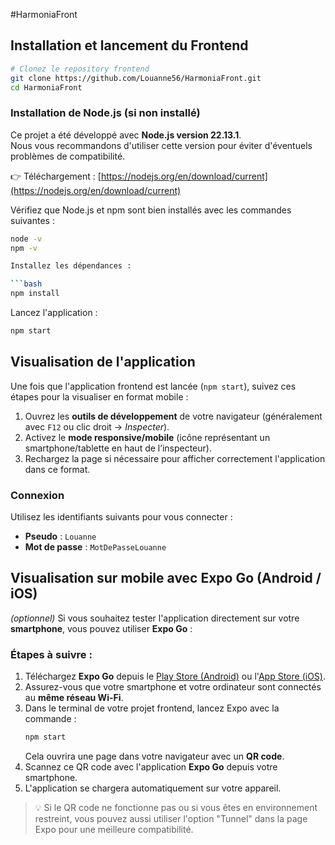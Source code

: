 #HarmoniaFront

## Installation et lancement du Frontend

```bash
# Clonez le repository frontend
git clone https://github.com/Louanne56/HarmoniaFront.git
cd HarmoniaFront
```

### Installation de Node.js (si non installé)

Ce projet a été développé avec **Node.js version 22.13.1**.  
Nous vous recommandons d'utiliser cette version pour éviter d'éventuels problèmes de compatibilité.

👉 Téléchargement : [https://nodejs.org/en/download/current](https://nodejs.org/en/download/current)

Vérifiez que Node.js et npm sont bien installés avec les commandes suivantes :

```bash
node -v
npm -v

Installez les dépendances :

```bash
npm install
```

Lancez l'application :

```bash
npm start
```

## Visualisation de l'application

Une fois que l'application frontend est lancée (`npm start`), suivez ces étapes pour la visualiser en format mobile :

1. Ouvrez les **outils de développement** de votre navigateur (généralement avec `F12` ou clic droit → *Inspecter*).
2. Activez le **mode responsive/mobile** (icône représentant un smartphone/tablette en haut de l’inspecteur).
3. Rechargez la page si nécessaire pour afficher correctement l'application dans ce format.

### Connexion 

Utilisez les identifiants suivants pour vous connecter :

- **Pseudo** : `Louanne`  
- **Mot de passe** : `MotDePasseLouanne`

## Visualisation sur mobile avec Expo Go (Android / iOS)

*(optionnel)* Si vous souhaitez tester l'application directement sur votre **smartphone**, vous pouvez utiliser **Expo Go** :

### Étapes à suivre :

1. Téléchargez **Expo Go** depuis le [Play Store (Android)](https://play.google.com/store/apps/details?id=host.exp.exponent) ou l'[App Store (iOS)](https://apps.apple.com/app/expo-go/id982107779).
2. Assurez-vous que votre smartphone et votre ordinateur sont connectés au **même réseau Wi-Fi**.
3. Dans le terminal de votre projet frontend, lancez Expo avec la commande :
    ```bash
    npm start
    ```
    Cela ouvrira une page dans votre navigateur avec un **QR code**.
4. Scannez ce QR code avec l'application **Expo Go** depuis votre smartphone.
5. L'application se chargera automatiquement sur votre appareil.

> 💡 Si le QR code ne fonctionne pas ou si vous êtes en environnement restreint, vous pouvez aussi utiliser l'option "Tunnel" dans la page Expo pour une meilleure compatibilité.
